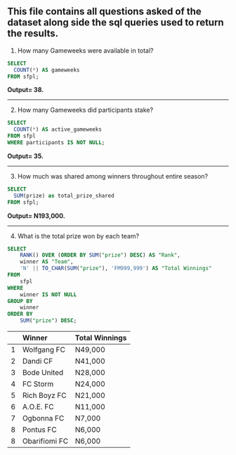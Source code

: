 **This file contains all questions asked of the dataset along side the sql queries used to return the results.**
---
1. How many Gameweeks were available in total?
```sql
SELECT
  COUNT(*) AS gameweeks
FROM sfpl;
```
**Output= 38.**

---
2. How many Gameweeks did participants stake?
```sql
SELECT
  COUNT(*) AS active_gameweeks
FROM sfpl
WHERE participants IS NOT NULL;
```
**Output= 35.**

---
3. How much was shared among winners throughout entire season?
```sql
SELECT 
  SUM(prize) as total_prize_shared
FROM sfpl;
```
**Output= N193,000.**

---
4. What is the total prize won by each team?  
```sql
SELECT 
    RANK() OVER (ORDER BY SUM("prize") DESC) AS "Rank",
    winner AS "Team",
    'N' || TO_CHAR(SUM("prize"), 'FM999,999') AS "Total Winnings"
FROM 
    sfpl
WHERE 
    winner IS NOT NULL
GROUP BY 
    winner
ORDER BY 
    SUM("prize") DESC;
```
| | Winner | Total Winnings |
|-|:--------|:----------------|
| 1 | Wolfgang FC | N49,000 |
| 2 | Dandi CF | N41,000 |
| 3 | Bode United | N28,000 |
| 4 | FC Storm | N24,000 |
| 5 | Rich Boyz FC  | N21,000 |
| 6 | A.O.E. FC | N11,000 |
| 7 | Ogbonna FC | N7,000 |
| 8 | Pontus FC | N6,000 |
| 8 | Obarifiomi FC | N6,000 |
